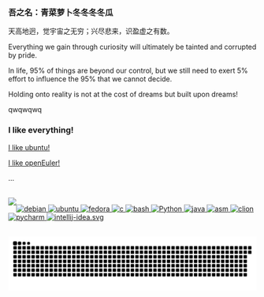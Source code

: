 <p align="left">
   <h3>吾之名：青菜萝卜冬冬冬冬瓜</h3>
   <p>天高地迥，觉宇宙之无穷；兴尽悲来，识盈虚之有数。</p>
   <p>Everything we gain through curiosity will ultimately be tainted and corrupted by pride.</p>
   <p>In life, 95% of things are beyond our control, but we still need to exert 5% effort to influence the 95% that we cannot decide.</p>
   <p>Holding onto reality is not at the cost of dreams but built upon dreams!</p>
   <p>qwqwqwq</p>
   <h3>I like everything!</h3>
   <p><a href="https://wiki.ubuntu.com/chainsx" target="_blank" rel="noopener noreferrer">I like ubuntu!</a></p>

   <p><a href="https://datastat.openeuler.org/zh/user/chainsx" target="_blank" rel="noopener noreferrer">I like openEuler!</a></p>
   <p>...</p>
</p>
<br>

<img align="left" src="https://github-readme-stats.vercel.app/api?username=chainsx&show_icons=true&theme=vue-dark"/>

<p align="left">
   <a href="#">
      <img src="https://github.com/get-icon/geticon/blob/master/icons/debian.svg" alt="debian" width="40" height="40"/>
   </a>
   <a href="#">
      <img src="https://github.com/get-icon/geticon/blob/master/icons/ubuntu.svg" alt="ubuntu" width="40" height="40"/>
   </a>
   <a href="#">
      <img src="https://github.com/get-icon/geticon/blob/master/icons/fedora.svg" alt="fedora" width="40" height="40"/>
   </a>
   <a href="#">
      <img src="https://github.com/get-icon/geticon/blob/master/icons/c.svg" alt="c" width="40" height="40"/>
   </a>
   <a href="#">
      <img src="https://github.com/get-icon/geticon/blob/master/icons/bash.svg" alt="bash" width="40" height="40"/>
   </a>
   <a href="#">
      <img src="https://github.com/get-icon/geticon/blob/master/icons/python.svg" alt="Python" width="40" height="40"/>
   </a>
   <a href="#">
      <img src="https://github.com/get-icon/geticon/blob/master/icons/java.svg" alt="java" width="40" height="40"/>
   </a>
   <a href="#">
      <img src="https://github.com/get-icon/geticon/blob/master/icons/assembly.svg" alt="asm" width="40" height="40"/>
   </a>
   <a href="#">
      <img src="https://github.com/get-icon/geticon/blob/master/icons/clion.svg" alt="clion" width="40" height="40"/>
   </a>
   <a href="#">
      <img src="https://github.com/get-icon/geticon/blob/master/icons/pycharm.svg" alt="pycharm" width="40" height="40"/>
   </a>
   <a href="#">
      <img src="https://github.com/get-icon/geticon/blob/master/icons/intellij-idea.svg" alt="intellij-idea.svg" width="40" height="40"/>
   </a>
</p>
<br>

<picture>
  <source media="(prefers-color-scheme: dark)" srcset="https://raw.githubusercontent.com/chainsx/chainsx/output/github-contribution-grid-snake-dark.svg">
  <source media="(prefers-color-scheme: light)" srcset="https://raw.githubusercontent.com/chainsx/chainsx/output/github-contribution-grid-snake.svg">
  <img alt="github contribution grid snake animation" src="https://raw.githubusercontent.com/chainsx/chainsx/output/github-contribution-grid-snake.svg">
</picture>
